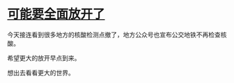 # [可能要全面放开了](https://github.com/mengziin/gitblog/issues/2)

今天接连看到很多地方的核酸检测点撤了，地方公众号也宣布公交地铁不再检查核酸。

希望更大的放开早点到来。

想出去看看更大的世界。